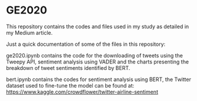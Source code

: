 # GE2020
This repository contains the codes and files used in my study as detailed in my Medium article.

Just a quick documentation of some of the files in this repository:

ge2020.ipynb contains the code for the downloading of tweets using the Tweepy API, sentiment analysis using VADER and the charts presenting the breakdown of tweet sentiments identified by BERT.

bert.ipynb contains the codes for sentiment analysis using BERT, the Twitter dataset used to fine-tune the model can be found at: https://www.kaggle.com/crowdflower/twitter-airline-sentiment

